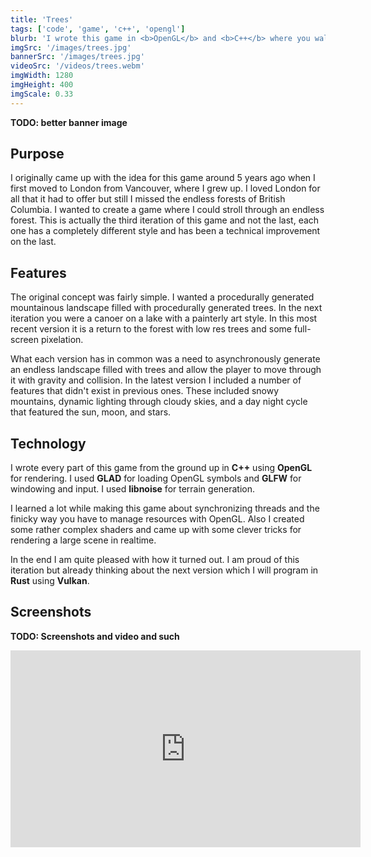 ```yaml
---
title: 'Trees'
tags: ['code', 'game', 'c++', 'opengl']
blurb: 'I wrote this game in <b>OpenGL</b> and <b>C++</b> where you walk through an endless stylized forest. It is beautiful and I am proud of it.'
imgSrc: '/images/trees.jpg'
bannerSrc: '/images/trees.jpg'
videoSrc: '/videos/trees.webm'
imgWidth: 1280
imgHeight: 400
imgScale: 0.33
---
```


**TODO: better banner image**

## Purpose

I originally came up with the idea for this game around 5 years ago when I first moved to London from Vancouver, where I grew up. I loved London for all that it had to offer but still I missed the endless forests of British Columbia. I wanted to create a game where I could stroll through an endless forest. This is actually the third iteration of this game and not the last, each one has a completely different style and has been a technical improvement on the last.

## Features

The original concept was fairly simple. I wanted a procedurally generated mountainous landscape filled with procedurally generated trees. In the next iteration you were a canoer on a lake with a painterly art style. In this most recent version it is a return to the forest with low res trees and some full-screen pixelation.

What each version has in common was a need to asynchronously generate an endless landscape filled with trees and allow the player to move through it with gravity and collision. In the latest version I included a number of features that didn't exist in previous ones. These included snowy mountains, dynamic lighting through cloudy skies, and a day night cycle that featured the sun, moon, and stars.

## Technology

I wrote every part of this game from the ground up in **C++** using **OpenGL** for rendering. I used **GLAD** for loading OpenGL symbols and **GLFW** for windowing and input. I used **libnoise** for terrain generation.

I learned a lot while making this game about synchronizing threads and the finicky way you have to manage resources with OpenGL. Also I created some rather complex shaders and came up with some clever tricks for rendering a large scene in realtime. 

In the end I am quite pleased with how it turned out. I am proud of this iteration but already thinking about the next version which I will program in **Rust** using **Vulkan**.

## Screenshots

**TODO: Screenshots and video and such**

<iframe width="560" height="315" src="https://www.youtube.com/embed/RqxIXjN6QiI" title="YouTube video player" frameborder="0" allow="accelerometer; autoplay; clipboard-write; encrypted-media; gyroscope; picture-in-picture; web-share" allowfullscreen></iframe>